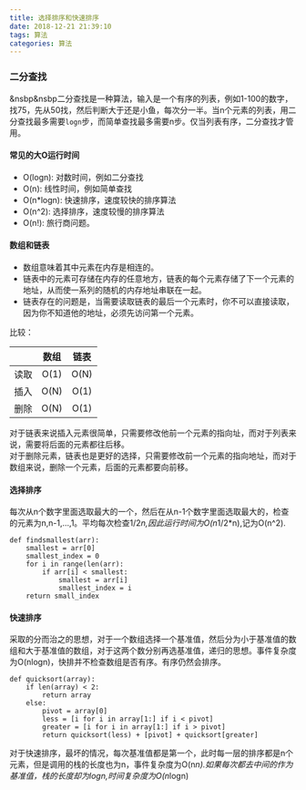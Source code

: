 ```yaml
---
title: 选择排序和快速排序
date: 2018-12-21 21:39:10
tags: 算法
categories: 算法
---
```



### 二分查找

&nsbp&nsbp二分查找是一种算法，输入是一个有序的列表，例如1-100的数字，找75，先从50找，然后判断大于还是小鱼，每次分一半。当n个元素的列表，用二分查找最多需要`logn`步，而简单查找最多需要n步。仅当列表有序，二分查找才管用。

#### 常见的大O运行时间

- O(logn): 对数时间，例如二分查找
- O(n): 线性时间，例如简单查找
- O(n*logn): 快速排序，速度较快的排序算法
- O(n^2): 选择排序，速度较慢的排序算法
- O(n!): 旅行商问题。

<!-- more -->
#### 数组和链表

- 数组意味着其中元素在内存是相连的。
- 链表中的元素可存储在内存的任意地方，链表的每个元素存储了下一个元素的地址，从而使一系列的随机的内存地址串联在一起。
- 链表存在的问题是，当需要读取链表的最后一个元素时，你不可以直接读取，因为你不知道他的地址，必须先访问第一个元素。

比较：

|       |  数组  |  链表  |
|  :--:  |  :--:  | :--:  |
|  读取  |  O(1)  |  O(N)  |
|  插入  |  O(N)  |  O(1)  |
|  删除  |  O(N)  |  O(1)  |

对于链表来说插入元素很简单，只需要修改他前一个元素的指向址，而对于列表来说，需要将后面的元素都往后移。    
对于删除元素，链表也是更好的选择，只需要修改前一个元素的指向地址，而对于数组来说，删除一个元素，后面的元素都要向前移。


#### 选择排序

每次从n个数字里面选取最大的一个，然后在从n-1个数字里面选取最大的，检查的元素为n,n-1,...,1。平均每次检查1/2*n,因此运行时间为O(n*1/2*n),记为O(n^2).
```
def findsmallest(arr):
    smallest = arr[0]
    smallest_index = 0
    for i in range(len(arr):
        if arr[i] < smallest:
            smallest = arr[i]
            smallest_index = i
    return small_index
```

#### 快速排序

采取的分而治之的思想，对于一个数组选择一个基准值，然后分为小于基准值的数组和大于基准值的数组，对于这两个数分别再选基准值，递归的思想。事件复杂度为O(nlogn)，快排并不检查数组是否有序。有序仍然会排序。

```
def quicksort(array):
    if len(array) < 2:
        return array
    else:
        pivot = array[0]
        less = [i for i in array[1:] if i < pivot]
        greater = [i for i in array[1:] if i > pivot]
        return quicksort(less) + [pivot] + quicksort[greater]
```

对于快速排序，最坏的情况，每次基准值都是第一个，此时每一层的排序都是n个元素，但是调用的栈的长度也为n，事件复杂度为O(n*n).如果每次都去中间的作为基准值，栈的长度却为logn,时间复杂度为O(n*logn)


















